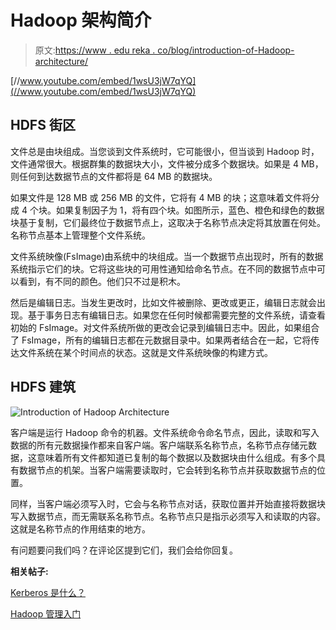 # Hadoop 架构简介

> 原文:[https://www . edu reka . co/blog/introduction-of-Hadoop-architecture/](https://www.edureka.co/blog/introduction-of-hadoop-architecture/)

[//www.youtube.com/embed/1wsU3jW7qYQ](//www.youtube.com/embed/1wsU3jW7qYQ)

## **HDFS 街区**

文件总是由块组成。当您谈到文件系统时，它可能很小，但当谈到 Hadoop 时，文件通常很大。根据群集的数据块大小，文件被分成多个数据块。如果是 4 MB，则任何到达数据节点的文件都将是 64 MB 的数据块。

如果文件是 128 MB 或 256 MB 的文件，它将有 4 MB 的块；这意味着文件将分成 4 个块。如果复制因子为 1，将有四个块。如图所示，蓝色、橙色和绿色的数据块基于复制，它们最终位于数据节点上，这取决于名称节点决定将其放置在何处。名称节点基本上管理整个文件系统。

文件系统映像(FsImage)由系统中的块组成。当一个数据节点出现时，所有的数据系统指示它们的块。它将这些块的可用性通知给命名节点。在不同的数据节点中可以看到，有不同的颜色。他们只不过是积木。

然后是编辑日志。当发生更改时，比如文件被删除、更改或更正，编辑日志就会出现。基于事务日志有编辑日志。如果您在任何时候都需要完整的文件系统，请查看初始的 FsImage。对文件系统所做的更改会记录到编辑日志中。因此，如果组合了 FsImage，所有的编辑日志都在元数据目录中。如果两者结合在一起，它将传达文件系统在某个时间点的状态。这就是文件系统映像的构建方式。

## **HDFS 建筑**

![Introduction of Hadoop Architecture](../Images/e627dc1b42d9df6d4f3c8a6b76eaba20.png "Introduction of Hadoop Architecture")

客户端是运行 Hadoop 命令的机器。文件系统命令命名节点，因此，读取和写入数据的所有元数据操作都来自客户端。客户端联系名称节点，名称节点存储元数据，这意味着所有文件都知道已复制的每个数据以及数据块由什么组成。有多个具有数据节点的机架。当客户端需要读取时，它会转到名称节点并获取数据节点的位置。

同样，当客户端必须写入时，它会与名称节点对话，获取位置并开始直接将数据块写入数据节点，而无需联系名称节点。名称节点只是指示必须写入和读取的内容。这就是名称节点的作用结束的地方。

有问题要问我们吗？在评论区提到它们，我们会给你回复。

**相关帖子:**

[Kerberos 是什么？](https://www.edureka.co/blog/explaining-kerberos/)

[Hadoop 管理入门](https://www.edureka.co/hadoop-admin)